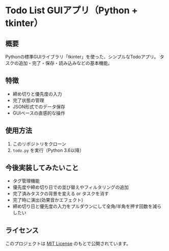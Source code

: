 # Todo List GUIアプリ（Python + tkinter）

## 概要
Pythonの標準GUIライブラリ「tkinter」を使った、シンプルなTodoアプリ。
タスクの追加・完了・保存・読み込みなどの基本機能。

## 特徴
- 締め切りと優先度の入力
- 完了状態の管理
- JSON形式でのデータ保存
- GUIベースの直感的な操作

## 使用方法
1. このリポジトリをクローン
2. `todo.py` を実行（Python 3.6以降）

## 今後実装してみたいこと
- タグ管理機能
- 優先度や締め切り日での並び替えやフィルタリングの追加
- 完了済みタスクの背景を変える or タスクを消す
- 完了時に演出(効果音かエフェクト)
- 締め切り日と優先度の入力をプルダウンにして全角/半角を押す回数を減らしたい

## ライセンス
このプロジェクトは [MIT License](./LICENSE) のもとで公開されています。

